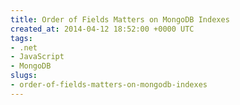 ```yaml
---
title: Order of Fields Matters on MongoDB Indexes
created_at: 2014-04-12 18:52:00 +0000 UTC
tags:
- .net
- JavaScript
- MongoDB
slugs:
- order-of-fields-matters-on-mongodb-indexes
---
```

